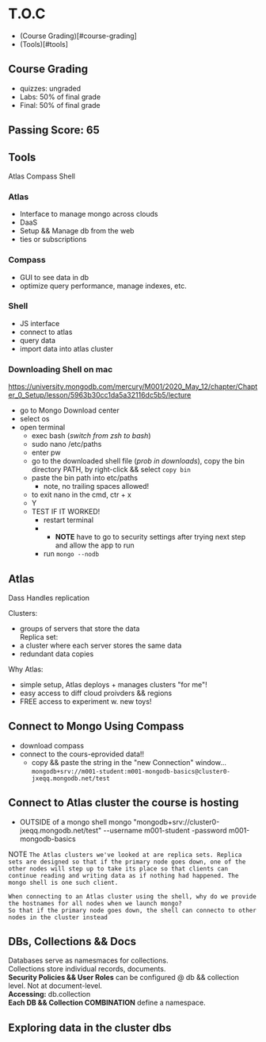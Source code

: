 # T.O.C 
- (Course Grading)[#course-grading]
- (Tools)[#tools]

## Course Grading
- quizzes: 	ungraded
- Labs:			50% of final grade
- Final:		50% of final grade
## Passing Score: 65  

## Tools  
Atlas
Compass
Shell

### Atlas
- Interface to manage mongo across clouds
- DaaS
- Setup && Manage db from the web
- ties or subscriptions

### Compass
- GUI to see data in db
- optimize query performance, manage indexes, etc.

### Shell
- JS interface
- connect to atlas
- query data
- import data into atlas cluster

### Downloading Shell on mac
https://university.mongodb.com/mercury/M001/2020_May_12/chapter/Chapter_0_Setup/lesson/5963b30cc1da5a32116dc5b5/lecture

- go to Mongo Download center
- select os
- open terminal
  - exec bash (_switch from zsh to bash_)
  - sudo nano /etc/paths
  - enter pw
  - go to the downloaded shell file (_prob in downloads_), copy the bin directory PATH, by right-click && select ```copy bin```
  - paste the bin path into etc/paths
    - note, no trailing spaces allowed!
  - to exit nano in the cmd, ctr + x
  - Y
  - TEST IF IT WORKED!
    - restart terminal
    - - **NOTE** have to go to security settings after trying next step and allow the app to run  
    - run ```mongo --nodb```

## Atlas
Dass
Handles replication  

Clusters:
  - groups of servers that store the data  
Replica set:
- a cluster where each server stores the same data
- redundant data copies  

Why Atlas:  
- simple setup, Atlas deploys + manages  clusters "for me"!  
- easy access to diff cloud proivders && regions  
- FREE access to experiment w. new toys!

## Connect to Mongo Using Compass
- download compass
- connect to the cours-eprovided data!!
  - copy && paste the string in the "new Connection" window...
  ```mongodb+srv://m001-student:m001-mongodb-basics@cluster0-jxeqq.mongodb.net/test```

## Connect to Atlas cluster the course is hosting
- OUTSIDE of a mongo shell
mongo "mongodb+srv://cluster0-jxeqq.mongodb.net/test" --username m001-student -password m001-mongodb-basics

NOTE
```The Atlas clusters we've looked at are replica sets. Replica sets are designed so that if the primary node goes down, one of the other nodes will step up to take its place so that clients can continue reading and writing data as if nothing had happened. The mongo shell is one such client.```

```
When connecting to an Atlas cluster using the shell, why do we provide the hostnames for all nodes when we launch mongo?
So that if the primary node goes down, the shell can connecto to other nodes in the cluster instead
```

## DBs, Collections && Docs
Databases serve as namesmaces for collections.  
Collections store individual records, documents.  
**Security Policies && User Roles** can be configured @ db && collection level. Not at document-level.  
**Accessing:** db.collection  
**Each DB && Collection COMBINATION** define a namespace.  

## Exploring data in the cluster dbs  
